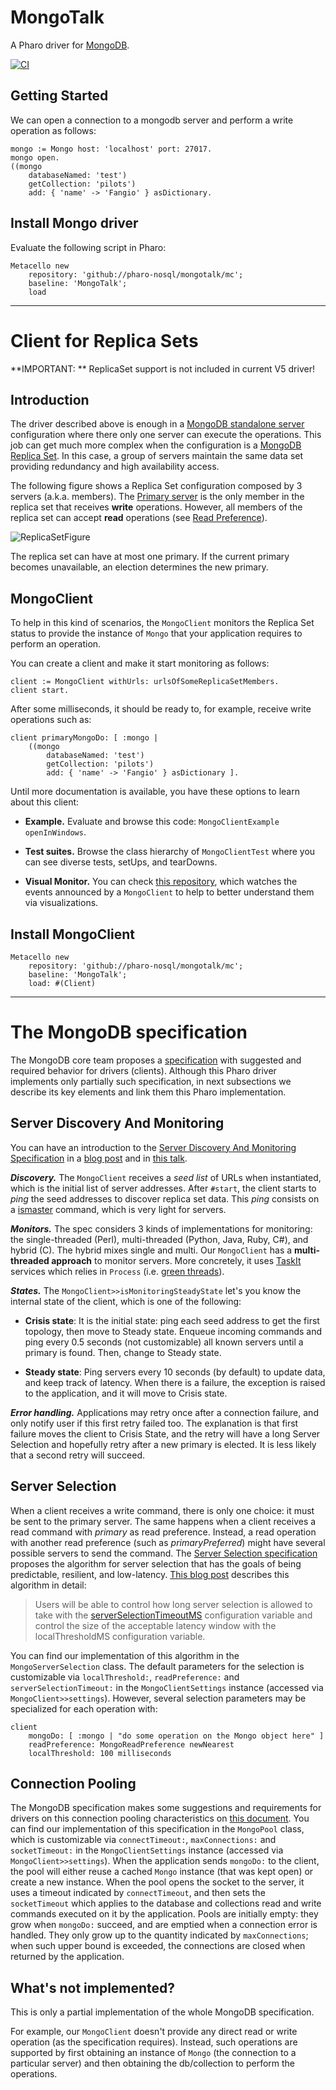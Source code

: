 # MongoTalk 
A Pharo driver for [MongoDB](https://www.mongodb.com/).

[![CI](https://github.com/pharo-nosql/mongotalk/actions/workflows/tests.yml/badge.svg)](https://github.com/pharo-nosql/mongotalk/actions/workflows/tests.yml)

## Getting Started

We can open a connection to a mongodb server and perform a write operation as follows:
~~~Smalltalk
mongo := Mongo host: 'localhost' port: 27017.
mongo open.
((mongo
	databaseNamed: 'test')
	getCollection: 'pilots')
	add: { 'name' -> 'Fangio' } asDictionary.
~~~

## Install Mongo driver

Evaluate the following script in Pharo:
```Smalltalk
Metacello new
	repository: 'github://pharo-nosql/mongotalk/mc';
	baseline: 'MongoTalk';
	load
```

---
# Client for Replica Sets

**IMPORTANT: ** ReplicaSet support is not included in current V5 driver!

## Introduction

The driver described above is enough in a [MongoDB standalone server](https://docs.mongodb.com/manual/reference/glossary/#term-standalone) configuration where there only one server can execute the operations.
This job can get much more complex when the configuration is a [MongoDB Replica Set](https://docs.mongodb.com/manual/reference/glossary/#term-replica-set).
In this case, a group of servers maintain the same data set providing redundancy and high availability access.

The following figure shows a Replica Set configuration composed by 3 servers (a.k.a. members).
The [Primary server](https://docs.mongodb.com/manual/core/replica-set-primary/) is the only member in the replica set that receives **write** operations.
However, all members of the replica set can accept **read** operations (see [Read Preference](https://docs.mongodb.com/v4.0/core/read-preference/)).

![ReplicaSetFigure](https://docs.mongodb.com/manual/_images/replica-set-read-write-operations-primary.bakedsvg.svg)

The replica set can have at most one primary. If the current primary becomes unavailable, an election determines the new primary.

## MongoClient

To help in this kind of scenarios, the `MongoClient` monitors the Replica Set status to provide the instance of `Mongo` that your application requires to perform an operation.

You can create a client and make it start monitoring as follows:
~~~Smalltalk
client := MongoClient withUrls: urlsOfSomeReplicaSetMembers.
client start.
~~~

After some milliseconds, it should be ready to, for example, receive write operations such as:
~~~Smalltalk
client primaryMongoDo: [ :mongo |
	((mongo
		databaseNamed: 'test')
		getCollection: 'pilots')
		add: { 'name' -> 'Fangio' } asDictionary ].
~~~

Until more documentation is available, you have these options to learn about this client:

* **Example.** Evaluate and browse this code: `MongoClientExample openInWindows`.

* **Test suites.**
Browse the class hierarchy of `MongoClientTest` where you can see diverse tests, setUps, and tearDowns.

* **Visual Monitor.**
You can check [this repository](https://github.com/ObjectProfile/pharo-mongo-client-monitor), which watches the events announced by a `MongoClient` to help to better understand them via visualizations.

## Install MongoClient

```Smalltalk
Metacello new
	repository: 'github://pharo-nosql/mongotalk/mc';
	baseline: 'MongoTalk';
	load: #(Client)
```

---

# The MongoDB specification

The MongoDB core team proposes a [specification](https://github.com/mongodb/specifications) with suggested and required  behavior for drivers (clients).
Although this Pharo driver implements only partially such specification, in next subsections we describe its key elements and link them this Pharo implementation.

## Server Discovery And Monitoring

You can have an introduction to the [Server Discovery And Monitoring Specification](http://emptysqua.re/server-discovery-and-monitoring.html) in a [blog post](https://www.mongodb.com/blog/post/server-discovery-and-monitoring-next-generation-mongodb-drivers) and in [this talk](https://www.mongodb.com/presentations/mongodb-drivers-and-high-availability-deep-dive).

***Discovery.*** The `MongoClient` receives a *seed list* of URLs when instantiated, which is the initial list of server addresses.
After `#start`, the client starts to *ping* the seed addresses to discover replica set data.
This *ping* consists on a [ismaster](https://docs.mongodb.com/v4.0/reference/command/isMaster/) command, which is very light for servers.

***Monitors.*** The spec considers 3 kinds of implementations for monitoring: the single-threaded (Perl), multi-threaded (Python, Java, Ruby, C#), and hybrid (C). The hybrid mixes single and multi.
Our `MongoClient` has a **multi-threaded approach** to monitor servers.
More concretely, it uses [TaskIt](https://github.com/pharo-contributions/taskit) services which relies in `Process` (i.e. [green threads](https://en.wikipedia.org/wiki/Green_threads)).

***States.*** The `MongoClient>>isMonitoringSteadyState` let's you know the internal state of the client, which is one of the following:

* **Crisis state**: It is the initial state: ping each seed address to get the first topology, then move to Steady state. Enqueue incoming commands and ping every 0.5 seconds (not customizable) all known servers until a primary is found. Then, change to Steady state.

* **Steady state**: Ping servers every 10 seconds (by default) to update data, and keep track of latency. When there is a failure, the exception is raised to the application, and it will move to Crisis state.

***Error handling.*** Applications may retry once after a connection failure, and only notify user if this first retry failed too.
The explanation is that first failure moves the client to Crisis State, and the retry will have a long Server Selection and hopefully retry after a new primary is elected.
It is less likely that a second retry will succeed.


## Server Selection

When a client receives a write command, there is only one choice: it must be sent to the primary server.
The same happens when a client receives a read command with *primary* as read preference.
Instead, a read operation with another read preference (such as *primaryPreferred*) might have several possible servers to send the command.
The [Server Selection specification](https://docs.mongodb.com/manual/core/read-preference-mechanics/) proposes the algorithm for server selection that has the goals of being predictable, resilient, and low-latency.
[This blog post](https://www.mongodb.com/blog/post/server-selection-next-generation-mongodb-drivers) describes this algorithm in detail:

> Users will be able to control how long server selection is allowed to take with the [serverSelectionTimeoutMS](https://docs.mongodb.com/master/reference/connection-string/) configuration variable and control the size of the acceptable latency window with the localThresholdMS configuration variable.

You can find our implementation of this algorithm in the `MongoServerSelection` class.
The default parameters for the selection is customizable via `localThreshold:`, `readPreference:` and `serverSelectionTimeout:` in the `MongoClientSettings` instance (accessed via `MongoClient>>settings`).
However, several selection parameters may be specialized for each operation with:
```Smalltalk
client
	mongoDo: [ :mongo | "do some operation on the Mongo object here" ]
	readPreference: MongoReadPreference newNearest
	localThreshold: 100 milliseconds
```

## Connection Pooling

The MongoDB specification makes some suggestions and requirements for drivers on this connection pooling characteristics on [this document](https://github.com/mongodb/specifications/blob/master/source/connection-monitoring-and-pooling/connection-monitoring-and-pooling.rst).
You can find our implementation of this specification in the `MongoPool` class, which is customizable via `connectTimeout:`, `maxConnections:` and `socketTimeout:` in the `MongoClientSettings` instance (accessed via `MongoClient>>settings`).
When the application sends `mongoDo:` to the client, the pool will either reuse a cached `Mongo` instance (that was kept open) or create a new instance.
When the pool opens the socket to the server, it uses a timeout indicated by `connectTimeout`, and then sets the `socketTimeout` which applies to the database and collections read and write commands executed on it by the application.
Pools are initially empty: they grow when `mongoDo:` succeed, and are emptied when a connection error is handled.
They only grow up to the quantity indicated by `maxConnections`; when such upper bound is exceeded, the connections are closed when returned by the application.


## What's not implemented?

This is only a partial implementation of the whole MongoDB specification.

For example, our `MongoClient` doesn't provide any direct read or write operation (as the specification requires).
Instead, such operations are supported by first obtaining an instance of `Mongo` (the connection to a particular server) and then obtaining the db/collection to perform the operations.
